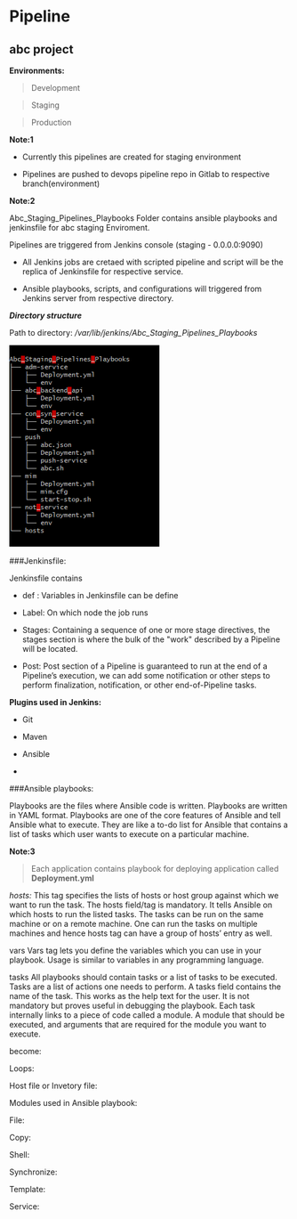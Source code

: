 # 				**Pipeline**
## **abc project**

**Environments:**
   > Development

   > Staging

   > Production

**Note:1** 
	
- Currently this pipelines are created for staging environment
	
- Pipelines are pushed to devops pipeline repo in Gitlab to respective branch(environment) 



**Note:2**

Abc\_Staging_Pipelines_Playbooks Folder contains ansible playbooks and jenkinsfile for
abc staging Enviroment.


Pipelines are triggered from Jenkins console (staging - 0.0.0.0:9090) 

- All Jenkins jobs are cretaed with scripted pipeline and script will be the replica of Jenkinsfile for respective service.

- Ansible playbooks, scripts, and configurations will triggered from Jenkins server from respective directory. 


***Directory structure***

Path to directory: */var/lib/jenkins/Abc_Staging_Pipelines_Playbooks*

![ansible scripts](https://github.com/arundevops16/document/blob/master/staging-dir-structure.png)



###Jenkinsfile: 

Jenkinsfile contains

- def : Variables in Jenkinsfile can be define

- Label: On which node the job runs

- Stages: Containing a sequence of one or more stage directives, the stages section is where the bulk of the "work" described by a Pipeline will be located.

- Post: Post section of a Pipeline is guaranteed to run at the end of a Pipeline’s execution, we can add some notification or other steps to perform finalization, notification, or other end-of-Pipeline tasks.


**Plugins used in Jenkins:**

- Git

- Maven

- Ansible

- 






###Ansible playbooks:

Playbooks are the files where Ansible code is written. Playbooks are written in YAML format. Playbooks are one of the core features of Ansible and tell Ansible what to execute. They are like a to-do list for Ansible that contains a list of tasks which user wants to execute on a particular machine.


**Note:3**

> Each application contains playbook for deploying application called **Deployment.yml** 

*hosts:*
This tag specifies the lists of hosts or host group against which we want to run the task. The hosts field/tag is mandatory. It tells Ansible on which hosts to run the listed tasks. The tasks can be run on the same machine or on a remote machine. One can run the tasks on multiple machines and hence hosts tag can have a group of hosts’ entry as well.

vars
Vars tag lets you define the variables which you can use in your playbook. Usage is similar to variables in any programming language.

tasks
All playbooks should contain tasks or a list of tasks to be executed. Tasks are a list of actions one needs to perform. A tasks field contains the name of the task. This works as the help text for the user. It is not mandatory but proves useful in debugging the playbook. Each task internally links to a piece of code called a module. A module that should be executed, and arguments that are required for the module you want to execute.

become:

Loops: 


Host file or Invetory file:


Modules used in Ansible playbook:

File:

Copy:

Shell:

Synchronize:

Template:

Service:
















